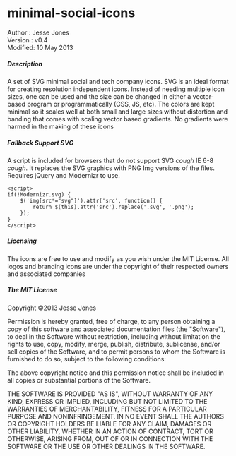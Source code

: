 minimal-social-icons
====================

Author  :  Jesse Jones  
Version :  v0.4  
Modified:  10 May 2013  


##### Description    
A set of SVG minimal social and tech company icons. SVG is an ideal format for creating resolution independent icons. Instead of needing multiple icon sizes, one can be used and the size can be changed in either a vector-based program or programmatically (CSS, JS, etc). The colors are kept minimal so it scales well at both small and large sizes without distortion and banding that comes with scaling vector based gradients. No gradients were harmed in the making of these icons

##### Fallback Support SVG

A script is included for browsers that do not support SVG *cough* IE 6-8 *cough*. It replaces the SVG graphics with PNG Img  versions of the files. Requires jQuery and Modernizr to use. 
    
    <script>
	if(!Modernizr.svg) {
	    $('img[src*="svg"]').attr('src', function() {
	        return $(this).attr('src').replace('.svg', '.png');
	    });
	}
    </script> 


##### Licensing      
The icons are free to use and modify as you wish under the MIT License.
All logos and branding icons are under the copyright of their respected owners and associated companies

##### The MIT License 

Copyright ©2013 Jesse Jones

Permission is hereby granted, free of charge, to any person obtaining a copy
of this software and associated documentation files (the "Software"), to deal
in the Software without restriction, including without limitation the rights
to use, copy, modify, merge, publish, distribute, sublicense, and/or sell
copies of the Software, and to permit persons to whom the Software is
furnished to do so, subject to the following conditions:

The above copyright notice and this permission notice shall be included in
all copies or substantial portions of the Software.

THE SOFTWARE IS PROVIDED "AS IS", WITHOUT WARRANTY OF ANY KIND, EXPRESS OR
IMPLIED, INCLUDING BUT NOT LIMITED TO THE WARRANTIES OF MERCHANTABILITY,
FITNESS FOR A PARTICULAR PURPOSE AND NONINFRINGEMENT. IN NO EVENT SHALL THE
AUTHORS OR COPYRIGHT HOLDERS BE LIABLE FOR ANY CLAIM, DAMAGES OR OTHER
LIABILITY, WHETHER IN AN ACTION OF CONTRACT, TORT OR OTHERWISE, ARISING FROM,
OUT OF OR IN CONNECTION WITH THE SOFTWARE OR THE USE OR OTHER DEALINGS IN
THE SOFTWARE.




